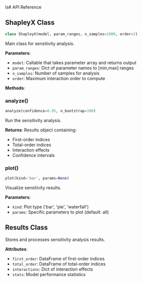 ls# API Reference

## ShapleyX Class

```python
class ShapleyX(model, param_ranges, n_samples=1000, order=2)
```
Main class for sensitivity analysis.

**Parameters**:
- `model`: Callable that takes parameter array and returns output
- `param_ranges`: Dict of parameter names to [min,max] ranges
- `n_samples`: Number of samples for analysis
- `order`: Maximum interaction order to compute

**Methods**:

### analyze()
```python
analyze(confidence=0.95, n_bootstrap=100)
```
Run the sensitivity analysis.

**Returns**: Results object containing:
- First-order indices
- Total-order indices
- Interaction effects
- Confidence intervals

### plot()
```python
plot(kind='bar', params=None)
```
Visualize sensitivity results.

**Parameters**:
- `kind`: Plot type ('bar', 'pie', 'waterfall')
- `params`: Specific parameters to plot (default: all)

## Results Class

Stores and processes sensitivity analysis results.

**Attributes**:
- `first_order`: DataFrame of first-order indices
- `total_order`: DataFrame of total-order indices
- `interactions`: Dict of interaction effects
- `stats`: Model performance statistics